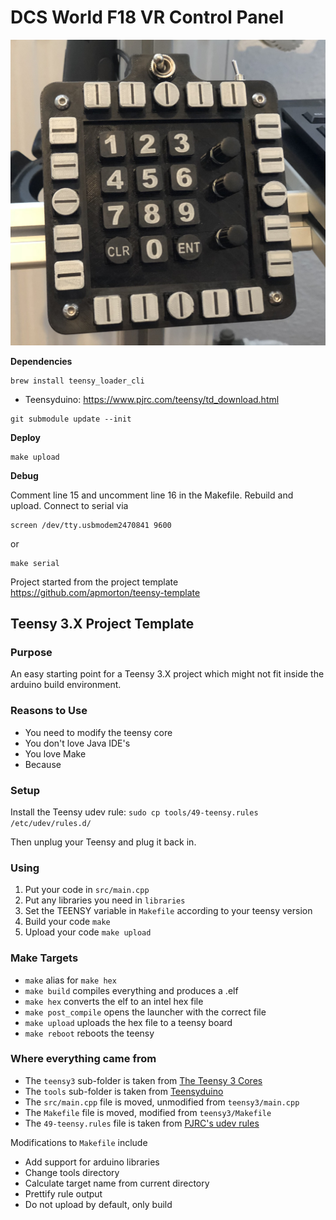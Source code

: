 

# DCS World F18 VR Control Panel

![picture.jpg](picture.jpg)

**Dependencies**

```
brew install teensy_loader_cli
```

- Teensyduino: https://www.pjrc.com/teensy/td_download.html


```
git submodule update --init
```

**Deploy**

```
make upload
```

**Debug**

Comment line 15 and uncomment line 16 in the Makefile. Rebuild and upload. Connect to serial via

```
screen /dev/tty.usbmodem2470841 9600
```

or

```
make serial
```

Project started from the project template https://github.com/apmorton/teensy-template

## Teensy 3.X Project Template

### Purpose

An easy starting point for a Teensy 3.X project which might not fit inside the
arduino build environment.


### Reasons to Use

- You need to modify the teensy core
- You don't love Java IDE's
- You love Make
- Because


### Setup

Install the Teensy udev rule: `sudo cp tools/49-teensy.rules /etc/udev/rules.d/`

Then unplug your Teensy and plug it back in.

### Using

1. Put your code in `src/main.cpp`
2. Put any libraries you need in `libraries`
3. Set the TEENSY variable in `Makefile` according to your teensy version
4. Build your code ```make```
5. Upload your code ```make upload```


### Make Targets

- `make` alias for `make hex`
- `make build` compiles everything and produces a .elf
- `make hex` converts the elf to an intel hex file
- `make post_compile` opens the launcher with the correct file
- `make upload` uploads the hex file to a teensy board
- `make reboot` reboots the teensy


### Where everything came from

- The `teensy3` sub-folder is taken from [The Teensy 3 Cores](https://github.com/PaulStoffregen/cores/tree/master/teensy3)
- The `tools` sub-folder is taken from [Teensyduino](http://www.pjrc.com/teensy/td_download.html)
- The `src/main.cpp` file is moved, unmodified from `teensy3/main.cpp`
- The `Makefile` file is moved, modified from `teensy3/Makefile`
- The `49-teensy.rules` file is taken from [PJRC's udev rules](http://www.pjrc.com/teensy/49-teensy.rules)

Modifications to `Makefile` include
- Add support for arduino libraries
- Change tools directory
- Calculate target name from current directory
- Prettify rule output
- Do not upload by default, only build
